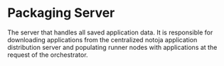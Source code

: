 # Packaging Server

The server that handles all saved application data.  It is responsible for downloading applications from the centralized notoja application distribution server and populating runner nodes with applications at the request of the orchestrator.
